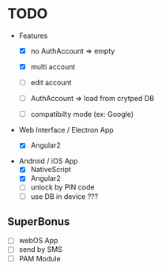# TODO

- Features
    - [x] no AuthAccount => empty
    - [x] multi account
    - [ ] edit account
    - [ ] AuthAccount => load from crytped DB
    - [ ] compatibilty mode (ex: Google)


- Web Interface / Electron App
    - [x] Angular2


- Android / iOS App
    - [x] NativeScript
    - [x] Angular2
    - [ ] unlock by PIN code
    - [ ] use DB in device ???

## SuperBonus
- [ ] webOS App
- [ ] send by SMS
- [ ] PAM Module

